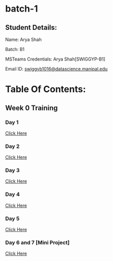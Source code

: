 # batch-1

## Student Details:

Name: Arya Shah

Batch: B1

MSTeams Credentials: Arya Shah[SWIGGYP-B1]

Email ID: swiggyb1016@datascience.manipal.edu

# Table Of Contents:

## Week 0 Training

### Day 1

<a href="https://github.com/swiggy-2022-bootcamp/batch-1/tree/main/Arya%20Shah%20%5BSWIGGYP-B1%5D/Week%200/Day%201">Click Here</a>

### Day 2

<a href="https://github.com/swiggy-2022-bootcamp/batch-1/tree/main/Arya%20Shah%20%5BSWIGGYP-B1%5D/Week%200/Day%202">Click Here</a>

### Day 3

<a href="https://github.com/swiggy-2022-bootcamp/batch-1/tree/main/Arya%20Shah%20%5BSWIGGYP-B1%5D/Week%200/Day%203">Click Here</a>

### Day 4

<a href="https://github.com/swiggy-2022-bootcamp/batch-1/tree/main/Arya%20Shah%20%5BSWIGGYP-B1%5D/Week%200/Day%204">Click Here</a>

### Day 5

<a href="https://github.com/swiggy-2022-bootcamp/batch-1/tree/main/Arya%20Shah%20%5BSWIGGYP-B1%5D/Week%200/Day%205">Click Here</a>

### Day 6 and 7 [Mini Project]

<a href="https://github.com/swiggy-2022-bootcamp/batch-1/tree/main/Arya%20Shah%20%5BSWIGGYP-B1%5D/Mini%20Project">Click Here</a>
